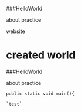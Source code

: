 ###HelloWorld

about practice

website

# created world
###HelloWorld

about practice

`public static void main(){`

    `test`
